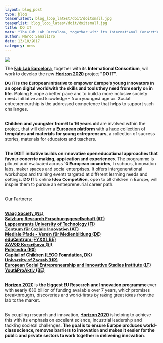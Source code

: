 ```yaml
---
layout: blog_post
type: blog
teaserlatest: blog_loop_latest/doit/doitsmall.jpg
teaserlist: blog_loop_latest/doit/doitsmall.jpg
title: DO IT
meta: "The Fab Lab Barcelona, together with its International Consortium, will work to develop the new Horizon 2020 project "DO IT", the new European Initiative to empower Europe’s young innovators in an open digital world with the skills and tools they need from early on in life."
author: Marco Sanalitro
date: 13/10/2017 
category: news
---
```


<img src= "http://www.fablabbcn.org/img/blog/blog_loop_latest/doit/doit1.jpg" align="middle"> 
<br>

The <strong><a href="https://fablabbcn.org/index.html">Fab Lab Barcelona</a></strong>, together with its <strong>International Consortium</strong>, will work to develop the new <strong><a href="https://ec.europa.eu/programmes/horizon2020/">Horizon 2020</a></strong> project <strong>"DO IT"</strong>.

<strong>DOIT is the European Initiative to empower Europe’s young innovators in an open digital world with the skills and tools they need from early on in life</strong>. Making Europe a better place and to build a more inclusive society needs initiative and knowledge – from youngest age on. Social entrepreneurship is the addressed competence that helps to support such challenges.<br><br>

<strong>Children and youngster from 6 to 16 years old</strong> are involved within the project, that will deliver a <strong>European platform</strong> with a huge collection of <strong>templates and materials for young entrepreneurs</strong>, a collection of success stories, materials for educators and teachers.<br><br>

<strong>The DOIT initiative builds on innovative open educational approaches that favour concrete making, application and experiences</strong>. The programme is piloted and evaluated across <strong>10 European countries</strong>, in schools, innovation labs, maker spaces and social enterprises. It offers intergenerational workshops and training events targeted at different learning needs and settings. <strong>DO IT</strong>’s online <strong>Idea Competition</strong>, open to all children in Europe, will inspire them to pursue an entrepreneurial career path.<br><br>

Our Partners:<br><br>

<strong><a href="https://waag.org/en">Waag Society (NL)</a></strong> <br>
<strong><a href="https://www.salzburgresearch.at/">Salzburg Research Forschungsgesellschaft (AT)</a></strong><br>
<strong><a href="https://www.lut.fi/web/en">Lappeenranta University of Technology (FI)</a></strong> <br>
<strong><a href="https://www.zsi.at/">Zentrum für Soziale Innovation (AT)</a></strong> <br>
<strong><a href="http://www.medialepfade.de/medienbildung/">Mediale Pfade - Verein für Medienbildung (DE)</a></strong> <br>
<strong><a href="http://www.fyxxi.be/">eduCentrum (FYXXI, BE)</a></strong> <br>
<strong><a href="http://kersnikova.org/">ZAVOD Kersnikova (SI)</a></strong> <br>
<strong><a href="http://www.polyhedra.co/">Polyhedra (RS)</a></strong> <br>
<strong><a href="http://www.legofoundation.com/da-dk/programmes/communities/capital-of-children">Capital of Children (LEGO Foundation, DK)</a></strong> <br>
<strong><a href="http://www.unizg.hr/homepage/">University of Zagreb (HR)</a></strong> <br>
<strong><a href="http://europe-institute.com/">European Social Entrepreneurship and Innovative Studies Institute (LT)</a></strong> <br>
<strong><a href="http://youthproaktiv.org/">YouthProAktiv (BE)</a></strong><br><br>

<strong><a href="https://ec.europa.eu/programmes/horizon2020/">Horizon 2020</a></strong> is <strong>the biggest EU Research and Innovation programme</strong> ever with nearly €80 billion of funding available over 7 years, which promises breakthroughs, discoveries and world-firsts by taking great ideas from the lab to the market.<br><br>

By coupling research and innovation, <strong><a href="https://ec.europa.eu/programmes/horizon2020/">Horizon 2020</a></strong> is helping to achieve this with its emphasis on excellent science, industrial leadership and tackling societal challenges. <strong>The goal is to ensure Europe produces world-class science, removes barriers to innovation and makes it easier for the public and private sectors to work together in delivering innovation</strong>.
